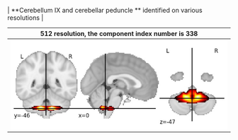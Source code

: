


| **Cerebellum IX and cerebellar peduncle ** identified on various resolutions |

| 512 resolution, the component index number is 338|  
|:---:|  
| ![Component 512](../512/final/338.jpg "From component 512: Cerebellum IX and cerebellar peduncle ") |